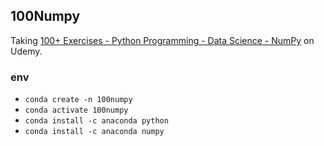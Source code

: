 ## 100Numpy

Taking [100+ Exercises - Python Programming - Data Science - NumPy](https://www.udemy.com/course/100-exercises-python-programming-data-science-numpy/) on Udemy.

### env

- `conda create -n 100numpy`
- `conda activate 100numpy`
- `conda install -c anaconda python`
- `conda install -c anaconda numpy`